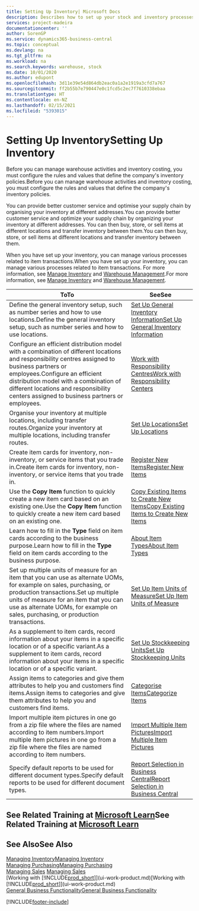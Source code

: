 ```yaml
---
title: Setting Up Inventory| Microsoft Docs
description: Describes how to set up your stock and inventory processes, including transfer routes and locations, such as warehouses.
services: project-madeira
documentationcenter: ''
author: SorenGP
ms.service: dynamics365-business-central
ms.topic: conceptual
ms.devlang: na
ms.tgt_pltfrm: na
ms.workload: na
ms.search.keywords: warehouse, stock
ms.date: 10/01/2020
ms.author: edupont
ms.openlocfilehash: 3d11e39e54d864db2eac0a1a2e1919a3cfd7a767
ms.sourcegitcommit: ff2b55b7e790447e0c1fcd5c2ec7f7610338ebaa
ms.translationtype: HT
ms.contentlocale: en-NZ
ms.lasthandoff: 02/15/2021
ms.locfileid: "5393015"
---
```

# <a name="setting-up-inventory"></a><span data-ttu-id="15d98-103">Setting Up Inventory</span><span class="sxs-lookup"><span data-stu-id="15d98-103">Setting Up Inventory</span></span>
<span data-ttu-id="15d98-104">Before you can manage warehouse activities and inventory costing, you must configure the rules and values that define the company's inventory policies.</span><span class="sxs-lookup"><span data-stu-id="15d98-104">Before you can manage warehouse activities and inventory costing, you must configure the rules and values that define the company's inventory policies.</span></span>

<span data-ttu-id="15d98-105">You can provide better customer service and optimise your supply chain by organising your inventory at different addresses.</span><span class="sxs-lookup"><span data-stu-id="15d98-105">You can provide better customer service and optimize your supply chain by organizing your inventory at different addresses.</span></span> <span data-ttu-id="15d98-106">You can then buy, store, or sell items at different locations and transfer inventory between them.</span><span class="sxs-lookup"><span data-stu-id="15d98-106">You can then buy, store, or sell items at different locations and transfer inventory between them.</span></span>

<span data-ttu-id="15d98-107">When you have set up your inventory, you can manage various processes related to item transactions.</span><span class="sxs-lookup"><span data-stu-id="15d98-107">When you have set up your inventory, you can manage various processes related to item transactions.</span></span> <span data-ttu-id="15d98-108">For more information, see [Manage Inventory](inventory-manage-inventory.md) and [Warehouse Management](warehouse-manage-warehouse.md).</span><span class="sxs-lookup"><span data-stu-id="15d98-108">For more information, see [Manage Inventory](inventory-manage-inventory.md) and [Warehouse Management](warehouse-manage-warehouse.md).</span></span>

| <span data-ttu-id="15d98-109">To</span><span class="sxs-lookup"><span data-stu-id="15d98-109">To</span></span> | <span data-ttu-id="15d98-110">See</span><span class="sxs-lookup"><span data-stu-id="15d98-110">See</span></span> |
| --- | --- |
| <span data-ttu-id="15d98-111">Define the general inventory setup, such as number series and how to use locations.</span><span class="sxs-lookup"><span data-stu-id="15d98-111">Define the general inventory setup, such as number series and how to use locations.</span></span> |[<span data-ttu-id="15d98-112">Set Up General Inventory Information</span><span class="sxs-lookup"><span data-stu-id="15d98-112">Set Up General Inventory Information</span></span>](inventory-how-setup-general.md) |
|<span data-ttu-id="15d98-113">Configure an efficient distribution model with a combination of different locations and responsibility centres assigned to business partners or employees.</span><span class="sxs-lookup"><span data-stu-id="15d98-113">Configure an efficient distribution model with a combination of different locations and responsibility centers assigned to business partners or employees.</span></span>|[<span data-ttu-id="15d98-114">Work with Responsibility Centres</span><span class="sxs-lookup"><span data-stu-id="15d98-114">Work with Responsibility Centers</span></span>](inventory-responsibility-centers.md)|
| <span data-ttu-id="15d98-115">Organise your inventory at multiple locations, including transfer routes.</span><span class="sxs-lookup"><span data-stu-id="15d98-115">Organize your inventory at multiple locations, including transfer routes.</span></span> |[<span data-ttu-id="15d98-116">Set Up Locations</span><span class="sxs-lookup"><span data-stu-id="15d98-116">Set Up Locations</span></span>](inventory-how-register-new-items.md) |
| <span data-ttu-id="15d98-117">Create item cards for inventory, non-inventory, or service items that you trade in.</span><span class="sxs-lookup"><span data-stu-id="15d98-117">Create item cards for inventory, non-inventory, or service items that you trade in.</span></span> |[<span data-ttu-id="15d98-118">Register New Items</span><span class="sxs-lookup"><span data-stu-id="15d98-118">Register New Items</span></span>](inventory-how-register-new-items.md) |
|<span data-ttu-id="15d98-119">Use the **Copy Item** function to quickly create a new item card based on an existing one.</span><span class="sxs-lookup"><span data-stu-id="15d98-119">Use the **Copy Item** function to quickly create a new item card based on an existing one.</span></span>|[<span data-ttu-id="15d98-120">Copy Existing Items to Create New Items</span><span class="sxs-lookup"><span data-stu-id="15d98-120">Copy Existing Items to Create New Items</span></span>](inventory-how-copy-items.md)|
|<span data-ttu-id="15d98-121">Learn how to fill in the **Type** field on item cards according to the business purpose.</span><span class="sxs-lookup"><span data-stu-id="15d98-121">Learn how to fill in the **Type** field on item cards according to the business purpose.</span></span>|[<span data-ttu-id="15d98-122">About Item Types</span><span class="sxs-lookup"><span data-stu-id="15d98-122">About Item Types</span></span>](inventory-about-item-types.md)|
|<span data-ttu-id="15d98-123">Set up multiple units of measure for an item that you can use as alternate UOMs, for example on sales, purchasing, or production transactions.</span><span class="sxs-lookup"><span data-stu-id="15d98-123">Set up multiple units of measure for an item that you can use as alternate UOMs, for example on sales, purchasing, or production transactions.</span></span>|[<span data-ttu-id="15d98-124">Set Up Item Units of Measure</span><span class="sxs-lookup"><span data-stu-id="15d98-124">Set Up Item Units of Measure</span></span>](inventory-how-setup-units-of-measure.md)|
|<span data-ttu-id="15d98-125">As a supplement to item cards, record information about your items in a specific location or of a specific variant.</span><span class="sxs-lookup"><span data-stu-id="15d98-125">As a supplement to item cards, record information about your items in a specific location or of a specific variant.</span></span>|[<span data-ttu-id="15d98-126">Set Up Stockkeeping Units</span><span class="sxs-lookup"><span data-stu-id="15d98-126">Set Up Stockkeeping Units</span></span>](inventory-how-to-set-up-stockkeeping-units.md)|
| <span data-ttu-id="15d98-127">Assign items to categories and give them attributes to help you and customers find items.</span><span class="sxs-lookup"><span data-stu-id="15d98-127">Assign items to categories and give them attributes to help you and customers find items.</span></span> |[<span data-ttu-id="15d98-128">Categorise Items</span><span class="sxs-lookup"><span data-stu-id="15d98-128">Categorize Items</span></span>](inventory-how-categorize-items.md) |
|<span data-ttu-id="15d98-129">Import multiple item pictures in one go from a zip file where the files are named according to item numbers.</span><span class="sxs-lookup"><span data-stu-id="15d98-129">Import multiple item pictures in one go from a zip file where the files are named according to item numbers.</span></span>|[<span data-ttu-id="15d98-130">Import Multiple Item Pictures</span><span class="sxs-lookup"><span data-stu-id="15d98-130">Import Multiple Item Pictures</span></span>](inventory-how-import-item-pictures.md)|
|<span data-ttu-id="15d98-131">Specify default reports to be used for different document types.</span><span class="sxs-lookup"><span data-stu-id="15d98-131">Specify default reports to be used for different document types.</span></span>|[<span data-ttu-id="15d98-132">Report Selection in Business Central</span><span class="sxs-lookup"><span data-stu-id="15d98-132">Report Selection in Business Central</span></span>](across-report-selections.md)|

## <a name="see-related-training-at-microsoft-learn"></a><span data-ttu-id="15d98-133">See Related Training at [Microsoft Learn](/learn/paths/trade-get-started-dynamics-365-business-central/)</span><span class="sxs-lookup"><span data-stu-id="15d98-133">See Related Training at [Microsoft Learn](/learn/paths/trade-get-started-dynamics-365-business-central/)</span></span>

## <a name="see-also"></a><span data-ttu-id="15d98-134">See Also</span><span class="sxs-lookup"><span data-stu-id="15d98-134">See Also</span></span>

[<span data-ttu-id="15d98-135">Managing Inventory</span><span class="sxs-lookup"><span data-stu-id="15d98-135">Managing Inventory</span></span>](inventory-manage-inventory.md)  
[<span data-ttu-id="15d98-136">Managing Purchasing</span><span class="sxs-lookup"><span data-stu-id="15d98-136">Managing Purchasing</span></span>](purchasing-manage-purchasing.md)  
<span data-ttu-id="15d98-137">[Managing Sales](sales-manage-sales.md)  </span><span class="sxs-lookup"><span data-stu-id="15d98-137">[Managing Sales](sales-manage-sales.md)  </span></span>  
<span data-ttu-id="15d98-138">[Working with [!INCLUDE[prod_short](includes/prod_short.md)]](ui-work-product.md)</span><span class="sxs-lookup"><span data-stu-id="15d98-138">[Working with [!INCLUDE[prod_short](includes/prod_short.md)]](ui-work-product.md)</span></span>  
[<span data-ttu-id="15d98-139">General Business Functionality</span><span class="sxs-lookup"><span data-stu-id="15d98-139">General Business Functionality</span></span>](ui-across-business-areas.md)


[!INCLUDE[footer-include](includes/footer-banner.md)]